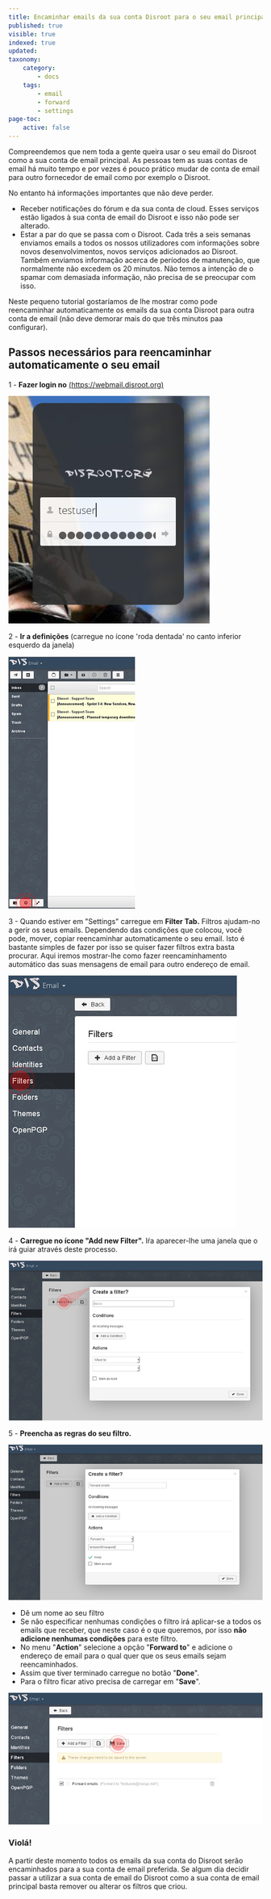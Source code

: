 ```yaml
---
title: Encaminhar emails da sua conta Disroot para o seu email principal
published: true
visible: true
indexed: true
updated:
taxonomy:
    category:
        - docs
    tags:
        - email
        - forward
        - settings
page-toc:
    active: false
---
```


Compreendemos que nem toda a gente queira usar o seu email do Disroot como a sua conta de email principal. As pessoas tem as suas contas de email há muito tempo e por vezes é pouco prático mudar de conta de email para outro fornecedor de email como por exemplo o Disroot.

No entanto há informações importantes que não deve perder.

 - Receber notificações do fórum e da sua conta de cloud. Esses serviços estão ligados à sua conta de email do Disroot e isso não pode ser alterado.
 - Estar a par do que se passa com o Disroot. Cada três a seis semanas enviamos emails a todos os nossos utilizadores com informações sobre novos desenvolvimentos, novos serviços adicionados ao Disroot. Também enviamos informação acerca de períodos de manutenção, que normalmente não excedem os 20 minutos.
 Não temos a intenção de o spamar com demasiada informação, não precisa de se preocupar com isso.

Neste pequeno tutorial gostaríamos de lhe mostrar como pode reencaminhar automaticamente os emails da sua conta Disroot para outra conta de email (não deve demorar mais do que três minutos paa configurar).

## Passos necessários para reencaminhar automaticamente o seu email

1 - **Fazer login no** [(https://webmail.disroot.org)](https://webmail.disroot.org)


![](en/login.jpg)
<br>

2 - **Ir a definições** (carregue no ícone 'roda dentada' no canto inferior esquerdo da janela)


![](en/webmail1.jpg)


3 - Quando estiver em "Settings" carregue em **Filter Tab.**
Filtros ajudam-no a gerir os seus emails. Dependendo das condições que colocou, você pode, mover, copiar reencaminhar automaticamente o seu email. Isto é bastante simples de fazer por isso se quiser fazer filtros extra basta procurar. Aqui iremos mostrar-lhe como fazer reencaminhamento automático das suas mensagens de email para outro endereço de email.


![](en/settings1.jpg)


4 - **Carregue no ícone "Add new Filter".**
Iŕa aparecer-lhe uma janela que o irá guiar através deste processo.


![](en/filters1.jpg)

5 - **Preencha as regras do seu filtro.**


![](en/filters2.jpg)


 - Dê um nome ao seu filtro
 - Se não especificar nenhumas condições o filtro irá aplicar-se a todos os emails que receber, que neste caso é o que queremos, por isso **não adicione nenhumas condições** para este filtro.
 - No menu "**Action**" selecione a opção "**Forward to**" e adicione o endereço de email para o qual quer que os seus emails sejam reencaminhados.
 - Assim que tiver terminado carregue no botão "**Done**".
 - Para o filtro ficar ativo precisa de carregar em  "**Save**".


![](en/filters3.jpg)

### Violá!
A partir deste momento todos os emails da sua conta do Disroot serão encaminhados para a sua conta de email preferida. Se algum dia decidir passar a utilizar a sua conta de email do Disroot como a sua conta de email principal basta remover ou alterar os filtros que criou.
